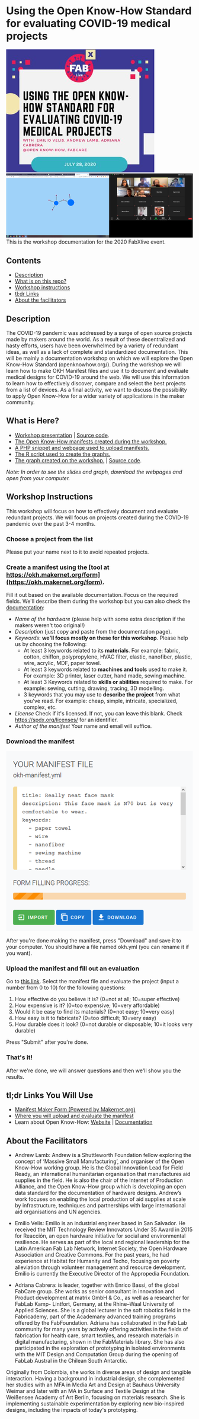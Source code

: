 # Using the Open Know-How Standard for evaluating COVID-19  medical projects
![Workshop banner](img/9.jpg)
![Workshop banner](img/workshop.png)
This is the workshop documentation for the 2020 FabXlive event.

## Contents
- [Description](#Description)
- [What is on this repo?](#what-is-here)
- [Workshop instructions](#workshop-instructions)
- [tl;dr Links](#tldr-links-you-will-use)
- [About the facilitators](#about-the-facilitators)

## Description
The COVID-19 pandemic was addressed by a surge of open source projects made by makers around the world. As a result of these decentralized and hasty efforts, users have been overwhelmed by a variety of redundant ideas, as well as a lack of complete and standardized documentation. This will be mainly a documentation workshop on which we will explore the Open Know-How Standard (openknowhow.org/). During the workshop we will learn how to make OKH Manifest files and use it to document and evaluate medical designs for COVID-19 around the web. We will use this information to learn how to effectively discover, compare and select the best projects from a list of devices. As a final activity, we want to discuss the possibility to apply Open Know-How for a wider variety of applications in the maker community.

## What is Here?
- [Workshop presentation](https://emiliovelis.com/okh/slides.html) | [Source code](/presentation/slides.html).
- [The Open Know-How manifests created during the workshop.](/workshop_manifests)
- [A PHP snippet and webpage used to upload manifests.](/webpage)
- [The R script used to create the graphs.](/script)
- [The graph created on the workshop.](https://emiliovelis.com/okh/graph-output.html) | [Source code](/script/graph-output.html).

_Note: In order to see the slides and graph, download the webpages and open from your computer._

## Workshop Instructions
This workshop will focus on how to effectively document and evaluate redundant projects. We will focus on projects created during the COVID-19 pandemic over the past 3-4 months.

### Choose a project from the list 
Please put your name next to it to avoid repeated projects.
### Create a manifest using the [tool at https://okh.makernet.org/form](https://okh.makernet.org/form).
Fill it out based on the available documentation. Focus on the required fields. We'll describe them during the workshop but you can also check the [documentation](https://app.standardsrepo.com/MakerNetAlliance/OpenKnowHow/src/branch/master/1):

- *Name of the hardware* (please help with some extra description if the makers weren't too original!)
- *Description* (just copy and paste from the documentation page).
- *Keywords*: **we'll focus mostly on these for this workshop**. Please help us by choosing the following: 
    - At least 3 keywords related to its **materials**. For example: fabric, cotton, chiffon, polypropylene, HVAC filter, elastic, nanofiber, plastic, wire, acrylic, MDF, paper towel.
    - At least 3 keywords related to **machines and tools** used to make it. For example: 3D printer, laser cutter, hand made, sewing machine.
    - At least 3 Keywords related to **skills or abilities** required to make. For example: sewing, cutting, drawing, tracing, 3D modelling.
    - 3 keywords that you may use to **describe the project** from what you've read. For example: cheap, simple, intricate, specialized, complex, etc.
- *License*
Check if it's licensed. If not, you can leave this blank. Check https://spdx.org/licenses/ for an identifier.
- *Author of the manifest*
Your name and email will suffice.

### Download the manifest
![Donwload](img/DB.png?raw=true)

After you're done making the manifest, press "Download" and save it to your computer. You should have a file named okh.yml (you can rename it if you want).

### Upload the manifest and fill out an evaluation
Go to [this link](https://emiliovelis.com/okh/). Select the manifest file and evaluate the project (input a number from 0 to 10) for the following questions:
1. How effective do you believe it is? (0=not at all; 10=super effective)
2. How expensive is it? (0=too expensive; 10=very affordable)
3. Would it be easy to find its materials? (0=not easy; 10=very easy)
4. How easy is it to fabricate?  (0=too difficult; 10=very easy)
5. How durable does it look? (0=not durable or disposable; 10=it looks very durable)

Press "Submit" after you're done.

### That's it! 
After we're done, we will answer questions and then we'll show you the results.

## tl;dr Links You Will Use
- [Manifest Maker Form (Powered by Makernet.org)](https://okh.makernet.org/form)
- [Where you will upload and evaluate the manifest](https://emiliovelis.com/okh/)
- Learn about Open Know-How: [Website](https://openknowhow.org/) | [Documentation](https://app.standardsrepo.com/MakerNetAlliance/OpenKnowHow/src/branch/master/1)

## About the Facilitators

* Andrew Lamb: Andrew is a Shuttleworth Foundation fellow exploring the concept of ‘Massive Small Manufacturing’, and organiser of the Open Know-How working group. He is the Global Innovation Lead for Field Ready, an international humanitarian organisation that manufactures aid supplies in the field. He is also the chair of the Internet of Production Alliance, and the Open Know-How group which is developing an open data standard for the documentation of hardware designs. Andrew’s work focuses on enabling the local production of aid supplies at scale by infrastructure, techniques and partnerships with large international aid organisations and UN agencies.

* Emilio Velis: Emilio is an industrial engineer based in San Salvador. He received the MIT Technology Review Innovators Under 35 Award in 2015 for Reacción, an open hardware initiative for social and environmental resilience. He serves as part of the local and regional leadership for the Latin American Fab Lab Network, Internet Society, the Open Hardware Association and Creative Commons. For the past years, he had experience at Habitat for Humanity and Techo, focusing on poverty alleviation through volunteer management and resource development. Emilio is currently the Executive Director of the Appropedia Foundation.

* Adriana Cabrera:  is leader, together with Enrico Bassi, of the global FabCare group. She works as senior consultant in innovation and Product development at matrix GmbH & Co., as well as a researcher for FabLab Kamp- Lintfort, Germany, at the Rhine–Waal University of Applied Sciences. She is a global lecturer in the soft robotics field in the Fabricademy, part of the Academany advanced training programs offered by the FabFoundation. Adriana has collaborated in the Fab Lab community for many years by actively offering activities in the fields of fabrication for health care, smart textiles, and research materials in digital manufacturing, shown in the FabMaterials library. She has also participated in the exploration of prototyping in isolated environments with the MIT Design and Computation Group during the opening of FabLab Austral in the Chilean South Antarctic.


Originally from Colombia, she works in diverse areas of design and tangible interaction. Having a background in industrial design, she complemented her studies with an MFA in Media Art and Design at Bauhaus University Weimar and later with an MA in Surface and Textile Design at the Weißensee Academy of Art Berlin, focusing on materials research. She is implementing sustainable experimentation by exploring new bio-inspired designs, including the impacts of today's prototyping.

 
